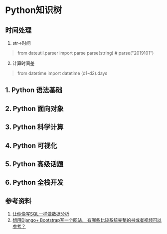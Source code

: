 # Python知识树


## 时间处理
1. str->时间
> from dateutil.parser import parse
> parse(string) # parse("2019101")


2. 计算时间差
> from datetime import datetime
> (d1-d2).days

## 1. Python 语法基础

## 2. Python 面向对象

## 3. Python 科学计算

## 4. Python 可视化

## 5. Python 高级话题

## 6. Python 全栈开发





## 参考资料

1. [让你像写SQL一样做数据分析](https://blog.csdn.net/cdk1015/article/details/78744709)
2. [想用Django+ Bootstrap写一个网站， 有哪些比较系统完整的书或者视频可以参考？](https://www.zhihu.com/question/29804463#answer-13798033)

